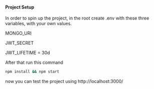#### Project Setup

In order to spin up the project, in the root create .env with these three variables, with your own values.

MONGO_URI

JWT_SECRET

JWT_LIFETIME = 30d

After that run this command

```bash
npm install && npm start
```
now you can test the project using http://localhost:3000/
